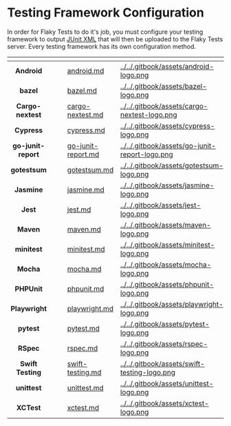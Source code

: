 # Testing Framework Configuration

In order for Flaky Tests to do it's job, you must configure your testing framework to output [JUnit XML](https://github.com/testmoapp/junitxml) that will then be uploaded to the Flaky Tests server.  Every testing framework has its own configuration method.

<table data-view="cards"><thead><tr><th align="center"></th><th data-hidden></th><th data-hidden></th><th data-hidden data-card-target data-type="content-ref"></th><th data-hidden data-card-cover data-type="files"></th></tr></thead><tbody><tr><td align="center"><strong>Android</strong></td><td></td><td></td><td><a href="android.md">android.md</a></td><td><a href="../../.gitbook/assets/android-logo.png">../../.gitbook/assets/android-logo.png</a></td></tr><tr><td align="center"><strong>bazel</strong></td><td></td><td></td><td><a href="bazel.md">bazel.md</a></td><td><a href="../../.gitbook/assets/bazel-logo.png">../../.gitbook/assets/bazel-logo.png</a></td></tr><tr><td align="center"><strong>Cargo-nextest</strong></td><td></td><td></td><td><a href="cargo-nextest.md">cargo-nextest.md</a></td><td><a href="../../.gitbook/assets/cargo-nextest-logo.png">../../.gitbook/assets/cargo-nextest-logo.png</a></td></tr><tr><td align="center"><strong>Cypress</strong></td><td></td><td></td><td><a href="cypress.md">cypress.md</a></td><td><a href="../../.gitbook/assets/cypress-logo.png">../../.gitbook/assets/cypress-logo.png</a></td></tr><tr><td align="center"><strong>go-junit-report</strong></td><td></td><td></td><td><a href="go-junit-report.md">go-junit-report.md</a></td><td><a href="../../.gitbook/assets/go-junit-report-logo.png">../../.gitbook/assets/go-junit-report-logo.png</a></td></tr><tr><td align="center"><strong>gotestsum</strong></td><td></td><td></td><td><a href="gotestsum.md">gotestsum.md</a></td><td><a href="../../.gitbook/assets/gotestsum-logo.png">../../.gitbook/assets/gotestsum-logo.png</a></td></tr><tr><td align="center"><strong>Jasmine</strong></td><td></td><td></td><td><a href="jasmine.md">jasmine.md</a></td><td><a href="../../.gitbook/assets/jasmine-logo.png">../../.gitbook/assets/jasmine-logo.png</a></td></tr><tr><td align="center"><strong>Jest</strong></td><td></td><td></td><td><a href="jest.md">jest.md</a></td><td><a href="../../.gitbook/assets/jest-logo.png">../../.gitbook/assets/jest-logo.png</a></td></tr><tr><td align="center"><strong>Maven</strong></td><td></td><td></td><td><a href="maven.md">maven.md</a></td><td><a href="../../.gitbook/assets/maven-logo.png">../../.gitbook/assets/maven-logo.png</a></td></tr><tr><td align="center"><strong>minitest</strong></td><td></td><td></td><td><a href="minitest.md">minitest.md</a></td><td><a href="../../.gitbook/assets/minitest-logo.png">../../.gitbook/assets/minitest-logo.png</a></td></tr><tr><td align="center"><strong>Mocha</strong></td><td></td><td></td><td><a href="mocha.md">mocha.md</a></td><td><a href="../../.gitbook/assets/mocha-logo.png">../../.gitbook/assets/mocha-logo.png</a></td></tr><tr><td align="center"><strong>PHPUnit</strong></td><td></td><td></td><td><a href="phpunit.md">phpunit.md</a></td><td><a href="../../.gitbook/assets/phpunit-logo.png">../../.gitbook/assets/phpunit-logo.png</a></td></tr><tr><td align="center"><strong>Playwright</strong></td><td></td><td></td><td><a href="playwright.md">playwright.md</a></td><td><a href="../../.gitbook/assets/playwright-logo.png">../../.gitbook/assets/playwright-logo.png</a></td></tr><tr><td align="center"><strong>pytest</strong></td><td></td><td></td><td><a href="pytest.md">pytest.md</a></td><td><a href="../../.gitbook/assets/pytest-logo.png">../../.gitbook/assets/pytest-logo.png</a></td></tr><tr><td align="center"><strong>RSpec</strong></td><td></td><td></td><td><a href="rspec.md">rspec.md</a></td><td><a href="../../.gitbook/assets/rspec-logo.png">../../.gitbook/assets/rspec-logo.png</a></td></tr><tr><td align="center"><strong>Swift Testing</strong></td><td></td><td></td><td><a href="swift-testing.md">swift-testing.md</a></td><td><a href="../../.gitbook/assets/swift-testing-logo.png">../../.gitbook/assets/swift-testing-logo.png</a></td></tr><tr><td align="center"><strong>unittest</strong></td><td></td><td></td><td><a href="unittest.md">unittest.md</a></td><td><a href="../../.gitbook/assets/unittest-logo.png">../../.gitbook/assets/unittest-logo.png</a></td></tr><tr><td align="center"><strong>XCTest</strong></td><td></td><td></td><td><a href="xctest.md">xctest.md</a></td><td><a href="../../.gitbook/assets/xctest-logo.png">../../.gitbook/assets/xctest-logo.png</a></td></tr></tbody></table>


